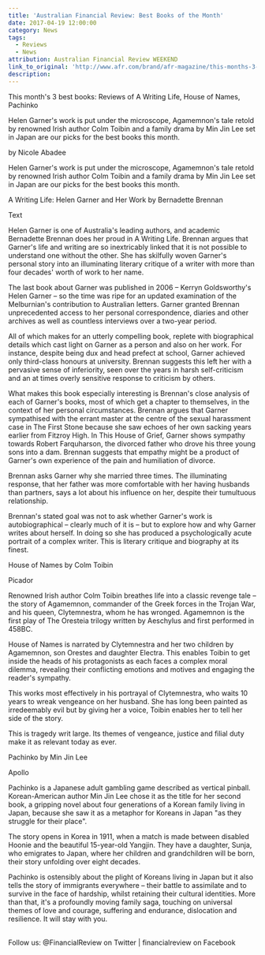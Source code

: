 ```yaml
---
title: 'Australian Financial Review: Best Books of the Month'
date: 2017-04-19 12:00:00
category: News
tags:
  - Reviews
  - News
attribution: Australian Financial Review WEEKEND
link_to_original: 'http://www.afr.com/brand/afr-magazine/this-months-3-best-books-reviews-of-a-writing-life-house-of-names-pachinko-20170306-gurfr9'
description:
---
```



This month's 3 best books: Reviews of A Writing Life, House of Names, Pachinko&nbsp;

Helen Garner's work is put under the microscope, Agamemnon's tale retold by renowned Irish author Colm Toibin and a family drama by Min Jin Lee set in Japan are our picks for the best books this month.

by Nicole Abadee

Helen Garner's work is put under the microscope, Agamemnon's tale retold by renowned Irish author Colm Toibin and a family drama by Min Jin Lee set in Japan are our picks for the best books this month.

A Writing Life: Helen Garner and Her Work by Bernadette Brennan

Text

Helen Garner is one of Australia's leading authors, and academic Bernadette Brennan does her proud in A Writing Life. Brennan argues that Garner's life and writing are so inextricably linked that it is not possible to understand one without the other. She has skilfully woven Garner's personal story into an illuminating literary critique of a writer with more than four decades' worth of work to her name.

The last book about Garner was published in 2006 – Kerryn Goldsworthy's Helen Garner – so the time was ripe for an updated examination of the Melburnian's contribution to Australian letters. Garner granted Brennan unprecedented access to her personal correspondence, diaries and other archives as well as countless interviews over a two-year period.

All of which makes for an utterly compelling book, replete with biographical details which cast light on Garner as a person and also on her work. For instance, despite being dux and head prefect at school, Garner achieved only third-class honours at university. Brennan suggests this left her with a pervasive sense of inferiority, seen over the years in harsh self-criticism and an at times overly sensitive response to criticism by others.

What makes this book especially interesting is Brennan's close analysis of each of Garner's books, most of which get a chapter to themselves, in the context of her personal circumstances. Brennan argues that Garner sympathised with the errant master at the centre of the sexual harassment case in The First Stone because she saw echoes of her own sacking years earlier from Fitzroy High. In This House of Grief, Garner shows sympathy towards Robert Farquharson, the divorced father who drove his three young sons into a dam. Brennan suggests that empathy might be a product of Garner's own experience of the pain and humiliation of divorce.

Brennan asks Garner why she married three times. The illuminating response, that her father was more comfortable with her having husbands than partners, says a lot about his influence on her, despite their tumultuous relationship.

Brennan's stated goal was not to ask whether Garner's work is autobiographical – clearly much of it is – but to explore how and why Garner writes about herself. In doing so she has produced a psychologically acute portrait of a complex writer. This is literary critique and biography at its finest.

House of Names by Colm Toibin

Picador

Renowned Irish author Colm Toibin breathes life into a classic revenge tale – the story of Agamemnon, commander of the Greek forces in the Trojan War, and his queen, Clytemnestra, whom he has wronged. Agamemnon is the first play of The Oresteia trilogy written by Aeschylus and first performed in 458BC.

House of Names is narrated by Clytemnestra and her two children by Agamemnon, son Orestes and daughter Electra. This enables Toibin to get inside the heads of his protagonists as each faces a complex moral dilemma, revealing their conflicting emotions and motives and engaging the reader's sympathy.

This works most effectively in his portrayal of Clytemnestra, who waits 10 years to wreak vengeance on her husband. She has long been painted as irredeemably evil but by giving her a voice, Toibin enables her to tell her side of the story.

This is tragedy writ large. Its themes of vengeance, justice and filial duty make it as relevant today as ever.

Pachinko by Min Jin Lee

Apollo

Pachinko is a Japanese adult gambling game described as vertical pinball. Korean-American author Min Jin Lee chose it as the title for her second book, a gripping novel about four generations of a Korean family living in Japan, because she saw it as a metaphor for Koreans in Japan "as they struggle for their place".

The story opens in Korea in 1911, when a match is made between disabled Hoonie and the beautiful 15-year-old Yangjin. They have a daughter, Sunja, who emigrates to Japan, where her children and grandchildren will be born, their story unfolding over eight decades.

Pachinko is ostensibly about the plight of Koreans living in Japan but it also tells the story of immigrants everywhere – their battle to assimilate and to survive in the face of hardship, whilst retaining their cultural identities. More than that, it's a profoundly moving family saga, touching on universal themes of love and courage, suffering and endurance, dislocation and resilience. It will stay with you.

<br>Follow us: @FinancialReview on Twitter |&nbsp;financialreview on Facebook